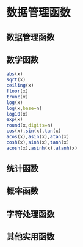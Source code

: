 # 数据管理函数

## 数据管理函数

## 数学函数

```r
abs(x)
sqrt(x)
ceiling(x)
floor(x)
trunc(x)
log(x)
log(x,base=n)
log10(x)
exp(x)
round(x,digits=n)
cos(x),sin(x),tan(x)
acos(x),asin(x),atan(x)
cosh(x),sinh(x),tanh(x)
acosh(x),asinh(x),atanh(x)
```

## 统计函数

## 概率函数

## 字符处理函数

## 其他实用函数

